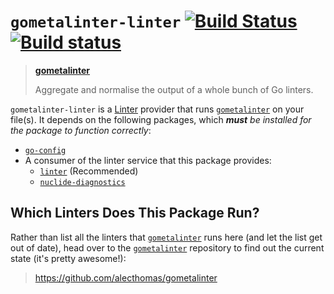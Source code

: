 # `gometalinter-linter` [![Build Status](https://travis-ci.org/joefitzgerald/gometalinter-linter.svg)](https://travis-ci.org/joefitzgerald/gometalinter-linter) [![Build status](https://ci.appveyor.com/api/projects/status/todoupdateme?svg=true)](https://ci.appveyor.com/project/joefitzgerald/gometalinter-linter)

> **[gometalinter](https://github.com/alecthomas/gometalinter)**
>
> Aggregate and normalise the output of a whole bunch of Go linters.

`gometalinter-linter` is a [Linter](https://atom.io/packages/linter) provider that runs [`gometalinter`](https://github.com/alecthomas/gometalinter) on your file(s). It depends on the following packages, which _**must** be installed for the package to function correctly_:

* [`go-config`](https://atom.io/packages/go-config)
* A consumer of the linter service that this package provides:
  * [`linter`](https://atom.io/packages/linter) (Recommended)
  * [`nuclide-diagnostics`](https://atom.io/packages/nuclide-installer)

## Which Linters Does This Package Run?

Rather than list all the linters that [`gometalinter`](https://github.com/alecthomas/gometalinter) runs here (and let the list get out of date), head over to the [`gometalinter`](https://github.com/alecthomas/gometalinter) repository to find out the current state (it's pretty awesome!):

> https://github.com/alecthomas/gometalinter
